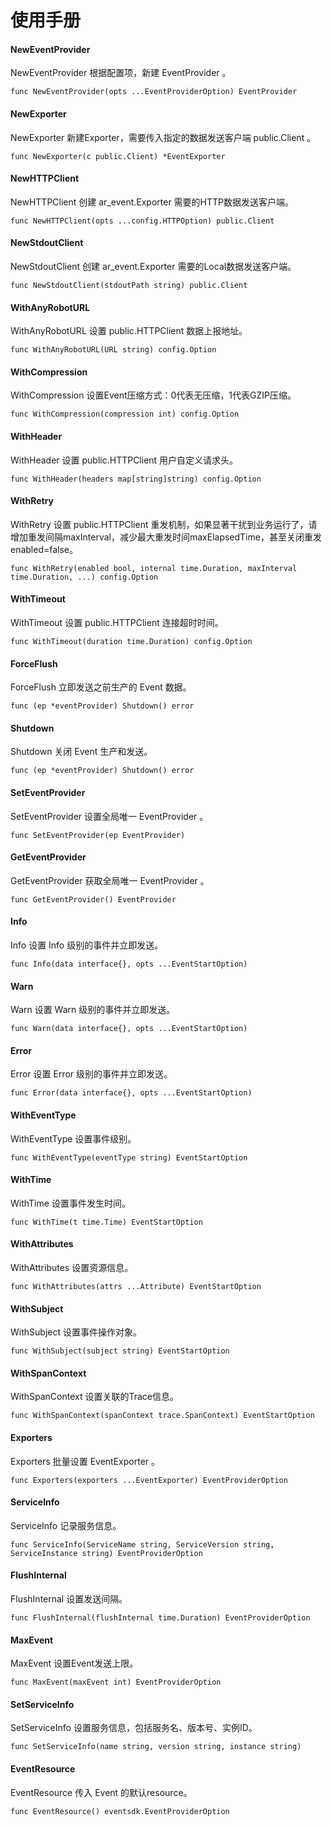 # 使用手册

#### NewEventProvider

NewEventProvider 根据配置项，新建 EventProvider 。

```
func NewEventProvider(opts ...EventProviderOption) EventProvider 
```

#### NewExporter

NewExporter 新建Exporter，需要传入指定的数据发送客户端 public.Client 。

```
func NewExporter(c public.Client) *EventExporter
```

#### NewHTTPClient

NewHTTPClient 创建 ar_event.Exporter 需要的HTTP数据发送客户端。

```
func NewHTTPClient(opts ...config.HTTPOption) public.Client
```

#### NewStdoutClient

NewStdoutClient 创建 ar_event.Exporter 需要的Local数据发送客户端。

```
func NewStdoutClient(stdoutPath string) public.Client
```

#### WithAnyRobotURL

WithAnyRobotURL 设置 public.HTTPClient 数据上报地址。

```
func WithAnyRobotURL(URL string) config.Option
```

#### WithCompression

WithCompression 设置Event压缩方式：0代表无压缩，1代表GZIP压缩。

```
func WithCompression(compression int) config.Option
```

#### WithHeader

WithHeader 设置 public.HTTPClient 用户自定义请求头。

```
func WithHeader(headers map[string]string) config.Option
```

#### WithRetry

WithRetry 设置 public.HTTPClient 重发机制，如果显著干扰到业务运行了，请增加重发间隔maxInterval，减少最大重发时间maxElapsedTime，甚至关闭重发enabled=false。

```
func WithRetry(enabled bool, internal time.Duration, maxInterval time.Duration, ...) config.Option
```

#### WithTimeout

WithTimeout 设置 public.HTTPClient 连接超时时间。

```
func WithTimeout(duration time.Duration) config.Option
```

#### ForceFlush

ForceFlush 立即发送之前生产的 Event 数据。

```
func (ep *eventProvider) Shutdown() error
```

#### Shutdown

Shutdown 关闭 Event 生产和发送。

```
func (ep *eventProvider) Shutdown() error
```

#### SetEventProvider

SetEventProvider 设置全局唯一 EventProvider 。

```
func SetEventProvider(ep EventProvider)
```

#### GetEventProvider

GetEventProvider 获取全局唯一 EventProvider 。

```
func GetEventProvider() EventProvider
```

#### Info

Info 设置 Info 级别的事件并立即发送。

```
func Info(data interface{}, opts ...EventStartOption)
```

#### Warn

Warn 设置 Warn 级别的事件并立即发送。

```
func Warn(data interface{}, opts ...EventStartOption)
```

#### Error

Error 设置 Error 级别的事件并立即发送。

```
func Error(data interface{}, opts ...EventStartOption)
```

#### WithEventType

WithEventType 设置事件级别。

```
func WithEventType(eventType string) EventStartOption
```

#### WithTime

WithTime 设置事件发生时间。

```
func WithTime(t time.Time) EventStartOption
```

#### WithAttributes

WithAttributes 设置资源信息。

```
func WithAttributes(attrs ...Attribute) EventStartOption
```

#### WithSubject

WithSubject 设置事件操作对象。

```
func WithSubject(subject string) EventStartOption
```

#### WithSpanContext

WithSpanContext 设置关联的Trace信息。

```
func WithSpanContext(spanContext trace.SpanContext) EventStartOption
```

#### Exporters

Exporters 批量设置 EventExporter 。

```
func Exporters(exporters ...EventExporter) EventProviderOption
```

#### ServiceInfo

ServiceInfo 记录服务信息。

```
func ServiceInfo(ServiceName string, ServiceVersion string, ServiceInstance string) EventProviderOption
```

#### FlushInternal

FlushInternal 设置发送间隔。

```
func FlushInternal(flushInternal time.Duration) EventProviderOption
```

#### MaxEvent

MaxEvent 设置Event发送上限。

```
func MaxEvent(maxEvent int) EventProviderOption
```

#### SetServiceInfo

SetServiceInfo 设置服务信息，包括服务名、版本号、实例ID。

```
func SetServiceInfo(name string, version string, instance string)
```

#### EventResource

EventResource 传入 Event 的默认resource。

```
func EventResource() eventsdk.EventProviderOption
```
